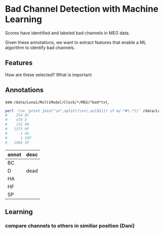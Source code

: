 # Bad Channel Detection with Machine Learning
Scores have identified and labeled bad channels in MEG data.

Given these annotations, we want to extract features that enable a ML algorithm to identify bad channels.

## Features

How are these selected? What is important

## Annotations
see `/data/Luna1/MultiModal/Clock/*/MEG/*bad*txt`, 
```bash
perl -lne 'print join("\n",split(/\s+/,uc($1))) if m/.*#(.*)/' /data/Luna1/MultiModal/Clock/*/MEG/*bad*txt|sort |uniq -c
#    254 BC
#    476 D
#    132 HA
#   1375 HF
#      1 HS
#      1 SOP
#   1066 SP
```

|annot|desc|
|-----|----|
| BC  | |
| D   |dead |
| HA  | |
| HF  | |
| SP  | |

## Learning

### compare channels to others in similiar position (Dani)
